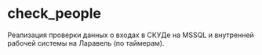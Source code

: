 # check_people
Реализация проверки данных о входах в СКУДе на MSSQL и внутренней рабочей системы на Ларавель (по таймерам).

